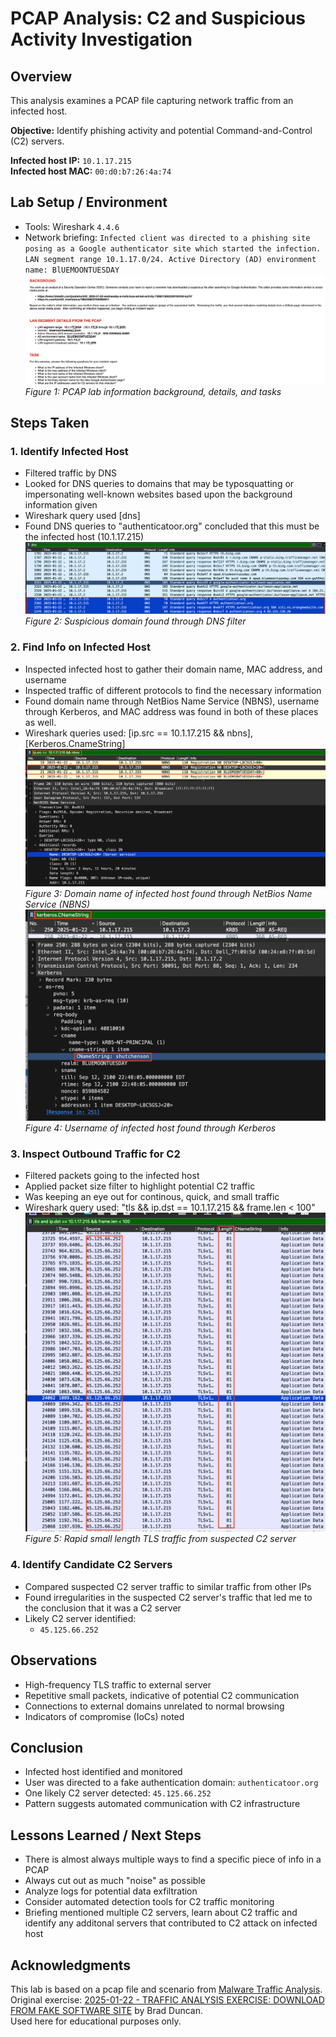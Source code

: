 # PCAP Analysis: C2 and Suspicious Activity Investigation

## Overview
This analysis examines a PCAP file capturing network traffic from an infected host.  

**Objective:** Identify phishing activity and potential Command-and-Control (C2) servers.  
  
**Infected host IP:** `10.1.17.215`  
**Infected host MAC:** `00:d0:b7:26:4a:74`

## Lab Setup / Environment
- Tools: Wireshark `4.4.6`  
- Network briefing: `Infected client was directed to a phishing site posing as a Google authenticator site which started the infection. LAN segment range 10.1.17.0/24. Active Directory (AD) environment name: BlUEMOONTUESDAY`
![Screenshot](./images/Description.png)
*Figure 1: PCAP lab information background, details, and tasks*
## Steps Taken

### 1. Identify Infected Host
- Filtered traffic by DNS
- Looked for DNS queries to domains that may be typosquatting or impersonating well-known websites based upon the background information given
- Wireshark query used [dns]
- Found DNS queries to "authenticatoor.org" concluded that this must be the infected host (10.1.17.215)
![Screenshot](./images/DNSfilter.png)
*Figure 2: Suspicious domain found through DNS filter*

### 2. Find Info on Infected Host
- Inspected infected host to gather their domain name, MAC address, and username
- Inspected traffic of different protocols to find the necessary information
- Found domain name through NetBios Name Service (NBNS), username through Kerberos, and MAC address was found in both of these places as well.
- Wireshark queries used: [ip.src == 10.1.17.215 && nbns], [Kerberos.CnameString]
![Screenshot](./images/domainName.png)
*Figure 3: Domain name of infected host found through NetBios Name Service (NBNS)*
![Screenshot](./images/Username-client.png)
*Figure 4: Username of infected host found through Kerberos*

### 3. Inspect Outbound Traffic for C2
- Filtered packets going to the infected host
- Applied packet size filter to highlight potential C2 traffic
- Was keeping an eye out for continous, quick, and small traffic
- Wireshark query used: "tls && ip.dst == 10.1.17.215 && frame.len < 100"
![Screenshot](./images/C2Server.png)
*Figure 5: Rapid small length TLS traffic from suspected C2 server*

### 4. Identify Candidate C2 Servers
- Compared suspected C2 server traffic to similar traffic from other IPs
- Found irregularities in the suspected C2 server's traffic that led me to the conclusion that it was a C2 server
- Likely C2 server identified:  
  - `45.125.66.252`

## Observations
- High-frequency TLS traffic to external server  
- Repetitive small packets, indicative of potential C2 communication  
- Connections to external domains unrelated to normal browsing  
- Indicators of compromise (IoCs) noted  

## Conclusion
- Infected host identified and monitored  
- User was directed to a fake authentication domain: `authenticatoor.org`  
- One likely C2 server detected: `45.125.66.252`  
- Pattern suggests automated communication with C2 infrastructure


## Lessons Learned / Next Steps
- There is almost always multiple ways to find a specific piece of info in a PCAP
- Always cut out as much "noise" as possible 
- Analyze logs for potential data exfiltration  
- Consider automated detection tools for C2 traffic monitoring
- Briefing mentioned multiple C2 servers, learn about C2 traffic and identify any additonal servers that contributed to C2 attack on infected host

## Acknowledgments
This lab is based on a pcap file and scenario from [Malware Traffic Analysis](https://www.malware-traffic-analysis.net/).  
Original exercise: [2025-01-22 - TRAFFIC ANALYSIS EXERCISE: DOWNLOAD FROM FAKE SOFTWARE SITE](https://www.malware-traffic-analysis.net/2025/01/22/index.html) by Brad Duncan.  
Used here for educational purposes only.
